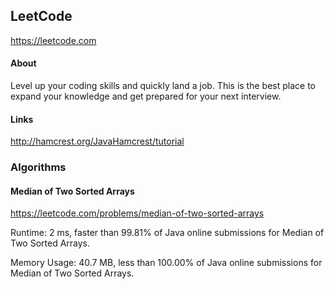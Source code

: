 ## LeetCode

https://leetcode.com

#### About

Level up your coding skills and quickly land a job. This is the best place to expand your knowledge and get prepared for your next interview.

#### Links

http://hamcrest.org/JavaHamcrest/tutorial

### Algorithms

#### Median of Two Sorted Arrays

https://leetcode.com/problems/median-of-two-sorted-arrays

Runtime: 2 ms, faster than 99.81% of Java online submissions for Median of Two Sorted Arrays.

Memory Usage: 40.7 MB, less than 100.00% of Java online submissions for Median of Two Sorted Arrays.

